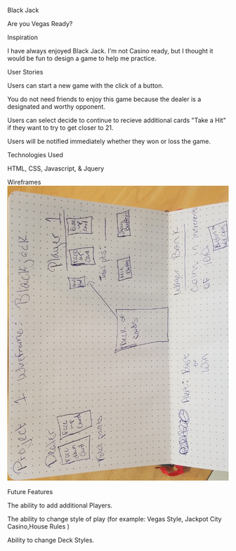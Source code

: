 Black Jack

Are you Vegas Ready?


Inspiration

I have always enjoyed Black Jack.  I'm not Casino ready, but I thought it would be fun to design a game to help me practice.  


User Stories

Users can start a new game with the click of a button. 

You do not need friends to enjoy this game because the dealer is a designated and worthy opponent.  

Users can select decide to continue to recieve additional cards "Take a Hit" if they want to try to get closer to 21.  

Users will be notified immediately whether they won or loss the game. 


Technologies Used

HTML, CSS, Javascript, & Jquery


Wireframes 
![wireframing](wireframe.jpg)

Future Features

The ability to add additional Players.

The ability to change style of play (for example: Vegas Style, Jackpot City Casino,House Rules )

Ability to change Deck Styles.
